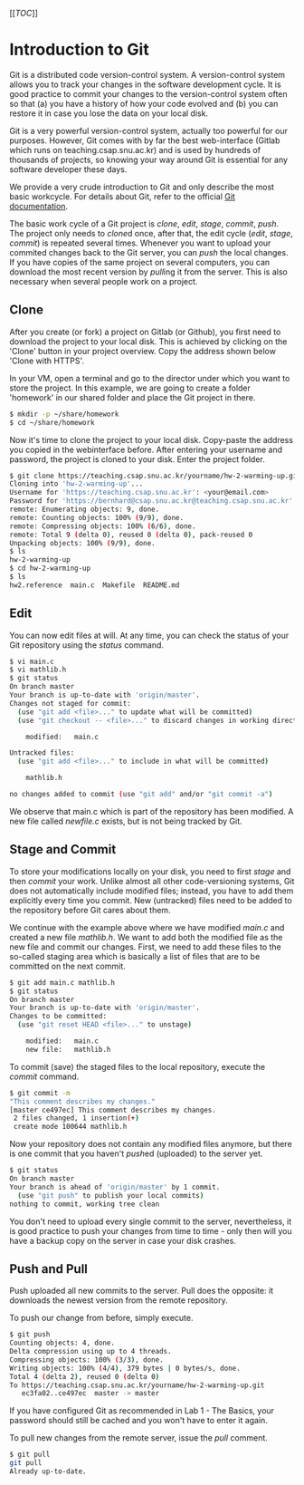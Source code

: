 [[_TOC_]]

# Introduction to Git

Git is a distributed code version-control system. A version-control system allows you to track your changes in the software development cycle. It is good practice to commit your changes to the version-control system often so that (a) you have a history of how your code evolved and (b) you can restore it in case you lose the data on your local disk. 

Git is a very powerful version-control system, actually too powerful for our purposes. However, Git comes with by far the best web-interface (Gitlab which runs on teaching.csap.snu.ac.kr) and is used by hundreds of thousands of projects, so knowing your way around Git is essential for any software developer these days.

We provide a very crude introduction to Git and only describe the most basic workcycle. For details about Git, refer to the official [Git documentation](https://git-scm.com/docs).

The basic work cycle of a Git project is *clone*, *edit*, *stage*, *commit*, *push*. The project only needs to *clone*d once, after that, the edit cycle (*edit*, *stage*, *commit*) is repeated several times. Whenever you want to upload your commited changes back to the Git server, you can *push* the local changes. If you have copies of the same project on several computers, you can download the most recent version by *pull*ing it from the server. This is also necessary when several people work on a project.

## Clone
After you create (or fork) a project on Gitlab (or Github), you first need to download the project to your local disk. This is achieved by clicking on the 'Clone' button in your project overview. Copy the address shown below 'Clone with HTTPS'.

In your VM, open a terminal and go to the director under which you want to store the project. In this example, we are going to create a folder 'homework' in our shared folder and place the Git project in there.

```bash
$ mkdir -p ~/share/homework
$ cd ~/share/homework
```
Now it's time to clone the project to your local disk. Copy-paste the address you copied in the webinterface before. After entering your username and password, the project is cloned to your disk. Enter the project folder.
```bash
$ git clone https://teaching.csap.snu.ac.kr/yourname/hw-2-warming-up.git
Cloning into 'hw-2-warming-up'...
Username for 'https://teaching.csap.snu.ac.kr': <your@email.com>
Password for 'https://bernhard@csap.snu.ac.kr@teaching.csap.snu.ac.kr': <your password>
remote: Enumerating objects: 9, done.
remote: Counting objects: 100% (9/9), done.
remote: Compressing objects: 100% (6/6), done.
remote: Total 9 (delta 0), reused 0 (delta 0), pack-reused 0
Unpacking objects: 100% (9/9), done.
$ ls
hw-2-warming-up
$ cd hw-2-warming-up
$ ls
hw2.reference  main.c  Makefile  README.md
```

## Edit
You can now edit files at will. At any time, you can check the status of your Git repository using the *status* command.

```bash
$ vi main.c 
$ vi mathlib.h
$ git status
On branch master
Your branch is up-to-date with 'origin/master'.
Changes not staged for commit:
  (use "git add <file>..." to update what will be committed)
  (use "git checkout -- <file>..." to discard changes in working directory)

	modified:   main.c

Untracked files:
  (use "git add <file>..." to include in what will be committed)

	mathlib.h

no changes added to commit (use "git add" and/or "git commit -a")

```
We observe that main.c which is part of the repository has been modified. A new file called *newfile.c* exists, but is not being tracked by Git.

## Stage and Commit

To store your modifications locally on your disk, you need to first *stage* and then *commit* your work. Unlike almost all other code-versioning systems, Git does not automatically include modified files; instead, you have to add them explicitly every time you commit. New (untracked) files need to be added to the repository before Git cares about them.

We continue with the example above where we have modified *main.c* and created a new file *mathlib.h*. We want to add both the modified file as the new file and commit our changes. First, we need to add these files to the so-called staging area which is basically a list of files that are to be committed on the next commit.
```bash
$ git add main.c mathlib.h
$ git status
On branch master
Your branch is up-to-date with 'origin/master'.
Changes to be committed:
  (use "git reset HEAD <file>..." to unstage)

	modified:   main.c
	new file:   mathlib.h
```

To commit (save) the staged files to the local repository, execute the *commit* command.
```bash
$ git commit -m 
"This comment describes my changes."
[master ce497ec] This comment describes my changes.
 2 files changed, 1 insertion(+)
 create mode 100644 mathlib.h
```

Now your repository does not contain any modified files anymore, but there is one commit that you haven't *push*ed (uploaded) to the server yet.
```bash
$ git status
On branch master
Your branch is ahead of 'origin/master' by 1 commit.
  (use "git push" to publish your local commits)
nothing to commit, working tree clean
```

You don't need to upload every single commit to the server, nevertheless, it is good practice to push your changes from time to time - only then will you have a backup copy on the server in case your disk crashes.

## Push and Pull

Push uploaded all new commits to the server. Pull does the opposite: it downloads the newest version from the remote repository. 

To push our change from before, simply execute.
```bash
$ git push
Counting objects: 4, done.
Delta compression using up to 4 threads.
Compressing objects: 100% (3/3), done.
Writing objects: 100% (4/4), 379 bytes | 0 bytes/s, done.
Total 4 (delta 2), reused 0 (delta 0)
To https://teaching.csap.snu.ac.kr/yourname/hw-2-warming-up.git
   ec3fa02..ce497ec  master -> master
```

If you have configured Git as recommended in Lab 1 - The Basics, your password should still be cached and you won't have to enter it again.

To pull new changes from the remote server, issue the *pull* comment.
```bash
$ git pull
git pull
Already up-to-date.
```

